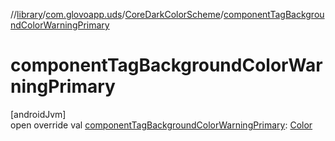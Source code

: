 //[library](../../../index.md)/[com.glovoapp.uds](../index.md)/[CoreDarkColorScheme](index.md)/[componentTagBackgroundColorWarningPrimary](component-tag-background-color-warning-primary.md)

# componentTagBackgroundColorWarningPrimary

[androidJvm]\
open override val [componentTagBackgroundColorWarningPrimary](component-tag-background-color-warning-primary.md): [Color](https://developer.android.com/reference/kotlin/androidx/compose/ui/graphics/Color.html)
